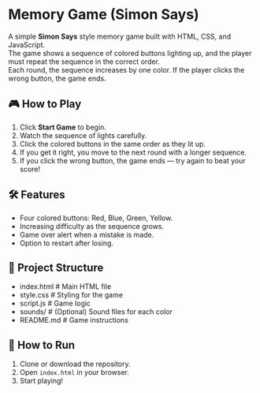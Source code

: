 # Memory Game (Simon Says)

A simple **Simon Says** style memory game built with HTML, CSS, and JavaScript.  
The game shows a sequence of colored buttons lighting up, and the player must repeat the sequence in the correct order.  
Each round, the sequence increases by one color. If the player clicks the wrong button, the game ends.

## 🎮 How to Play
1. Click **Start Game** to begin.
2. Watch the sequence of lights carefully.
3. Click the colored buttons in the same order as they lit up.
4. If you get it right, you move to the next round with a longer sequence.
5. If you click the wrong button, the game ends — try again to beat your score!

## 🛠 Features
- Four colored buttons: Red, Blue, Green, Yellow.
- Increasing difficulty as the sequence grows.
- Game over alert when a mistake is made.
- Option to restart after losing.

## 📂 Project Structure
-  index.html # Main HTML file
-  style.css # Styling for the game
-  script.js # Game logic
-  sounds/ # (Optional) Sound files for each color
-  README.md # Game instructions


## 🚀 How to Run
1. Clone or download the repository.
2. Open `index.html` in your browser.
3. Start playing!




